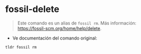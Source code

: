 # fossil-delete

> Este comando es un alias de `fossil rm`.
> Más información: <https://fossil-scm.org/home/help/delete>.

- Ve documentación del comando original:

`tldr fossil rm`
